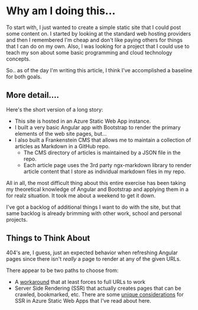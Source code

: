 # Why am I doing this...

To start with, I just wanted to create a simple static site that I could post some content on.  I started  by looking at the standard web hosting providers and then I remembered I'm cheap and don't like paying others for things that I can do on my own.  Also, I was looking for a project that I could use to teach my son about some basic programming and cloud technology concepts.

So.. as of the day I'm writing this article, I think I've accomplished a baseline for both goals.

## More detail....

Here's the short version of a long story:

- This site is hosted in an Azure Static Web App instance.
- I built a very basic Angular app with Bootstrap to render the primary elements of the web site pages, but...
- I also built a Frankenstein CMS that allows me to maintain a collection of articles as Markdown in a GitHub repo.  
    - The CMS directory of articles is maintained by a JSON file in the repo.
    - Each article page uses the 3rd party ngx-markdown library to render article content that I store as individual markdown files in my repo.


All in all, the most difficult thing about this entire exercise has been taking my theoretical knowledge of Angular and Bootstrap and applying them in a for realz situation.  It took me about a weekend to get it down.

I've got a backlog of additional things I want to do with the site, but that same backlog is already brimming with other work, school and personal projects.

## Things to Think About

404's are, I guess, just an expected behavior when refreshing Angular pages since there isn't *really* a page to render at any of the given URLs.

There appear to be two paths to choose from:
   - A [workaround](https://medium.com/wineofbits/angular-2-routing-404-page-not-found-on-refresh-a9a0f5786268) that at least forces to full URLs to work
   - Server Side Rendering (SSR) that actually creates pages that can be crawled, bookmarked, etc.   There are some [unique considerations](https://dotnetthoughts.net/angular-server-side-rendering-azure-static-webapps/) for SSR in Azure Static Web Apps that I've read about here.
